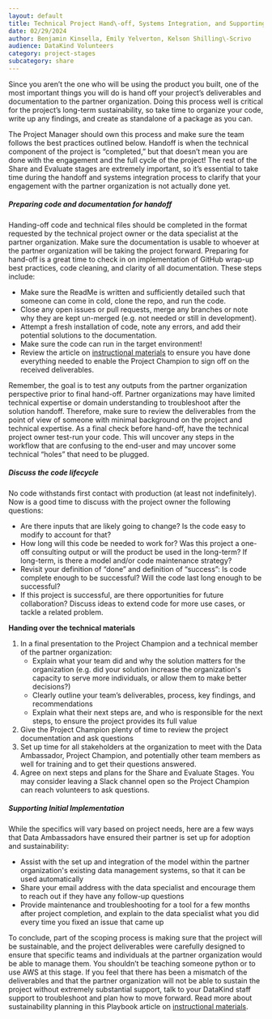 ```yaml
---
layout: default
title: Technical Project Hand\-off, Systems Integration, and Supporting Initial Implementation
date: 02/29/2024
author: Benjamin Kinsella, Emily Yelverton, Kelson Shilling\-Scrivo
audience: DataKind Volunteers
category: project-stages
subcategory: share
---
```


​​Since you aren’t the one who will be using the product you built, one of the most important things you will do is hand off your project’s deliverables and documentation to the partner organization. Doing this process well is critical for the project’s long\-term sustainability, so take time to organize your code, write up any findings, and create as standalone of a package as you can. 


The Project Manager should own this process and make sure the team follows the best practices outlined below. Handoff is when the technical component of the project is “completed,” but that doesn’t mean you are done with the engagement and the full cycle of the project! The rest of the Share and Evaluate stages are extremely important, so it’s essential to take time during the handoff and systems integration process to clarify that your engagement with the partner organization is not actually done yet.


##### Preparing code and documentation for handoff


Handing\-off code and technical files should be completed in the format requested by the technical project owner or the data specialist at the partner organization. Make sure the documentation is usable to whoever at the partner organization will be taking the project forward. Preparing for hand\-off is a great time to check in on implementation of GitHub wrap\-up best practices, code cleaning, and clarity of all documentation. These steps include:


* Make sure the ReadMe is written and sufficiently detailed such that someone can come in cold, clone the repo, and run the code.
* Close any open issues or pull requests, merge any branches or note why they are kept un\-merged (e.g. not needed or still in development).
* Attempt a fresh installation of code, note any errors, and add their potential solutions to the documentation.
* Make sure the code can run in the target environment!
* Review the article on [instructional materials](https://playbook.datakind.org/playbook/articles/73) to ensure you have done everything needed to enable the Project Champion to sign off on the received deliverables.


Remember, the goal is to test any outputs from the partner organization perspective prior to final hand\-off. Partner organizations may have limited technical expertise or domain understanding to troubleshoot after the solution handoff. Therefore, make sure to review the deliverables from the point of view of someone with minimal background on the project and technical expertise. As a final check before hand\-off, have the technical project owner test\-run your code. This will uncover any steps in the workflow that are confusing to the end\-user and may uncover some technical “holes” that need to be plugged. 


##### Discuss the code lifecycle


No code withstands first contact with production (at least not indefinitely). Now is a good time to discuss with the project owner the following questions:


* Are there inputs that are likely going to change? Is the code easy to modify to account for that?
* How long will this code be needed to work for? Was this project a one\-off consulting output or will the product be used in the long\-term? If long\-term, is there a model and/or code maintenance strategy?
* Revisit your definition of “done” and definition of “success”: Is code complete enough to be successful? Will the code last long enough to be successful?
* If this project is successful, are there opportunities for future collaboration? Discuss ideas to extend code for more use cases, or tackle a related problem.


**Handing over the technical materials**


1. In a final presentation to the Project Champion and a technical member of the partner organization:
	* Explain what your team did and why the solution matters for the organization (e.g. did your solution increase the organization's capacity to serve more individuals, or allow them to make better decisions?)
	* Clearly outline your team’s deliverables, process, key findings, and recommendations
	* Explain what their next steps are, and who is responsible for the next steps, to ensure the project provides its full value
2. Give the Project Champion plenty of time to review the project documentation and ask questions
3. Set up time for all stakeholders at the organization to meet with the Data Ambassador, Project Champion, and potentially other team members as well for training and to get their questions answered.
4. Agree on next steps and plans for the Share and Evaluate Stages. You may consider leaving a Slack channel open so the Project Champion can reach volunteers to ask questions.


##### Supporting Initial Implementation


While the specifics will vary based on project needs, here are a few ways that Data Ambassadors have ensured their partner is set up for adoption and sustainability:


* Assist with the set up and integration of the model within the partner organization's existing data management systems, so that it can be used automatically
* Share your email address with the data specialist and encourage them to reach out if they have any follow\-up questions
* Provide maintenance and troubleshooting for a tool for a few months after project completion, and explain to the data specialist what you did every time you fixed an issue that came up


To conclude, part of the scoping process is making sure that the project will be sustainable, and the project deliverables were carefully designed to ensure that specific teams and individuals at the partner organization would be able to manage them. You shouldn’t be teaching someone python or to use AWS at this stage. If you feel that there has been a mismatch of the deliverables and that the partner organization will not be able to sustain the project without extremely substantial support, talk to your DataKind staff support to troubleshoot and plan how to move forward. Read more about sustainability planning in this Playbook article on [instructional materials](https://playbook.datakind.org/playbook/articles/73).